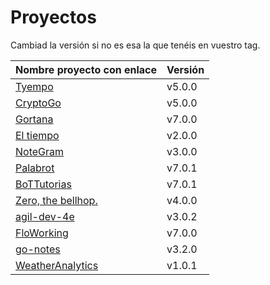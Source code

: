 # Proyectos

Cambiad la versión si no es esa la que tenéis en vuestro tag.

| Nombre proyecto con enlace                                       | Versión |
|------------------------------------------------------------------|---------|
| [Tyempo](https://github.com/Phyton-es-mi-typo/tyempo)                   | v5.0.0  |
| [CryptoGo](https://github.com/CriptoInfo/CryptoGo)                      | v5.0.0  |
| [Gortana](https://github.com/Pibes-GRX/Gortana)                        | v7.0.0  |
| [El tiempo](https://github.com/tddgrupo4/TDD-Grupo-4)            | v2.0.0  |
| [NoteGram](https://github.com/NoteGramBot/NoteGram)                   | v3.0.0  |
| [Palabrot](https://github.com/ScalaBot-Team/PalaBrot)            | v7.0.1  |
| [BoTTutorias](https://github.com/BoTTuros/BoTTutorias)                | v7.0.1  |
|    [Zero, the bellhop.](https://github.com/monium/zero)                | v4.0.0  |
|    [agil-dev-4e](https://github.com/Kobedinho/agil-dev-4e)                | v3.0.2  |
|    [FloWorking](https://github.com/PalomitaTeam/FloWorking)              | v7.0.0  |
|    [go-notes](https://github.com/Golang-EC/go-notes)                     | v3.2.0  |
| [WeatherAnalytics](https://github.com/crislinfrajo/WeatherAnalytics)     | v1.0.1  | 
